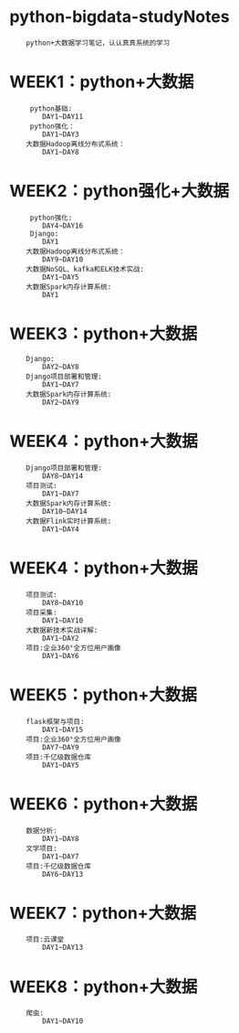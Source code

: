 # python-bigdata-studyNotes
        python+大数据学习笔记，认认真真系统的学习

# WEEK1：python+大数据
         python基础:
            DAY1~DAY11
         python强化：
            DAY1~DAY3
        大数据Hadoop离线分布式系统：
            DAY1~DAY8

# WEEK2：python强化+大数据
         python强化:
            DAY4~DAY16
         Django:
            DAY1
        大数据Hadoop离线分布式系统：
            DAY9~DAY10
        大数据NoSQL、kafka和ELK技术实战:
            DAY1~DAY5
        大数据Spark内存计算系统:
            DAY1
          
# WEEK3：python+大数据
        Django:
            DAY2~DAY8
        Django项目部署和管理:
            DAY1~DAY7
        大数据Spark内存计算系统:
            DAY2~DAY9
            
# WEEK4：python+大数据
        Django项目部署和管理:
            DAY8~DAY14
        项目测试:
            DAY1~DAY7
        大数据Spark内存计算系统:
            DAY10~DAY14
        大数据Flink实时计算系统:
            DAY1~DAY4

# WEEK4：python+大数据
        项目测试:
            DAY8~DAY10
        项目采集:
            DAY1~DAY10
        大数据新技术实战详解:
            DAY1~DAY2
        项目:企业360°全方位用户画像
            DAY1~DAY6

# WEEK5：python+大数据
        flask框架与项目:
            DAY1~DAY15
        项目:企业360°全方位用户画像
            DAY7~DAY9
        项目:千亿级数据仓库
            DAY1~DAY5

# WEEK6：python+大数据
        数据分析:
            DAY1~DAY8
        文学项目:
            DAY1~DAY7
        项目:千亿级数据仓库
            DAY6~DAY13

# WEEK7：python+大数据
        项目:云课堂
            DAY1~DAY13
        
# WEEK8：python+大数据
        爬虫:
            DAY1~DAY10
